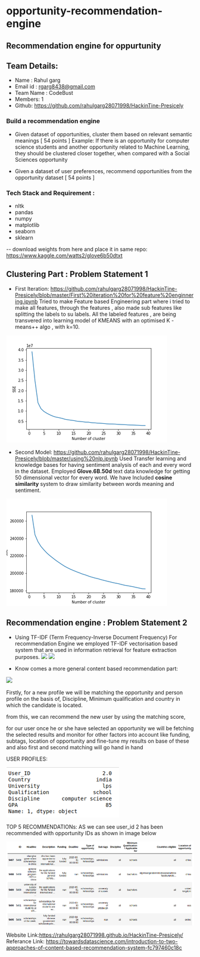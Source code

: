 # opportunity-recommendation-engine
## Recommendation engine for oppurtunity 


## Team Details:
  - Name : Rahul garg 
  - Email id : rgarg8438@gmail.com
  - Team Name : CodeBust
  - Members: 1
  - Github: https://github.com/rahulgarg28071998/HackinTine-Presicely
 
 ### Build a recommendation engine

- Given  dataset of opportunities, cluster them based on relevant semantic meanings [ 54 points ]
Example: If there is an opportunity for computer science students and another opportunity related to Machine Learning, they should be clustered closer together, when compared with a Social Sciences opportunity

-  Given a dataset of user preferences, recommend opportunities from the opportunity dataset [ 54 points ]
 ### Tech Stack and Requirement :
  - nltk
  - pandas
  - numpy 
  - matplotlib
  - seaborn
  - sklearn
  
-- download weights from here and place it in same repo:
https://www.kaggle.com/watts2/glove6b50dtxt

## Clustering Part : Problem Statement 1
  -  First Iteration: https://github.com/rahulgarg28071998/HackinTine-Presicely/blob/master/First%20iteration%20for%20feature%20enginnering.ipynb
Tried to make Feature based Engineering part where i tried to make all features, through the features , also made sub features like splitting the labels to su labels. All the labeled features , are being transvered into learning model of KMEANS with an optimised K - means++ algo , with k=10.

![](elbow_method_label_based.png "k value vs sse")
   - Second Model: https://github.com/rahulgarg28071998/HackinTine-Presicely/blob/master/using%20nlp.ipynb
Used Transfer learning and knowledge bases for having sentiment analysis of each and every word in the dataset.
Employed **Glove.6B.50d** text data knowledge for getting 50 dimensional vector for every word.
We have Included **cosine similarity** system to draw similarity between words meaning and sentiment.

![](elbow_method_nlp_approach.png "k value vs sse")

## Recommendation engine : Problem Statement 2
  - Using TF-IDF (Term Frequency-Inverse Document Frequency)
For recommendation Engine we employed TF-IDF vectorisation based system that are used in information retrieval for feature extraction purposes. 
![](https://miro.medium.com/max/1072/0*mKm8D8f8e5KEZVBQ)
![](https://miro.medium.com/max/1154/0*OfOjmgkYDXYCZroo)

  - Know comes a more general content based recommendation part:

![](https://miro.medium.com/max/768/0*4ap6ceRDbGCC-SbR)

Firstly, for a new profile we will be matching the opportunity and person profile on the basis of, Discipline, Minimum qualification and country in which the candidate is located.

from this, we can recommend the new user by using the matching score,

for our user once he or she have selected an opportunity we will be fetching the selected results and monitor for other factors into account like funding, subtags, location of opportunity and fine-tune my results on base of these
and also first and second matching will go hand in hand

USER PROFILES:

![](user.png)

TOP 5 RECOMMENDATIONs: AS we can see user_id 2 has been recommended with opportunity IDs as shown in image below 

![](recommendation.png)



Website Link:https://rahulgarg28071998.github.io/HackinTine-Presicely/
Referance Link: https://towardsdatascience.com/introduction-to-two-approaches-of-content-based-recommendation-system-fc797460c18c
